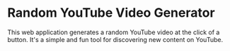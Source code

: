 # Random YouTube Video Generator

This web application generates a random YouTube video at the click of a button. It's a simple and fun tool for discovering new content on YouTube.
